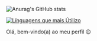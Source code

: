 

![Anurag's GitHub stats](https://github-readme-stats.vercel.app/api?username=Othalescosta&show_icons=true&theme=dark)

[![Línguagens que mais Útilizo](https://github-readme-stats.vercel.app/api/top-langs/?username=Othalescosta)](https://github.com/anuraghazra/github-readme-stats)


Olá, bem-vindo(a) ao meu perfil 😉
